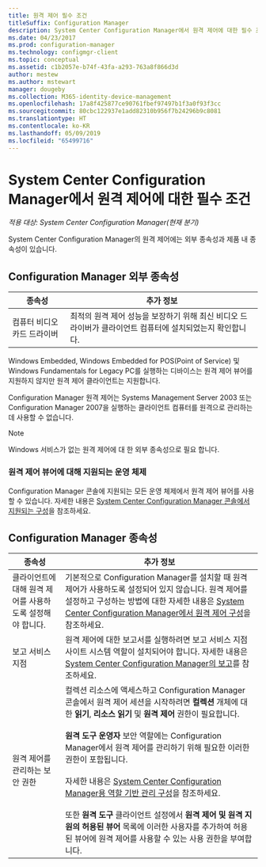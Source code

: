 ```yaml
---
title: 원격 제어 필수 조건
titleSuffix: Configuration Manager
description: System Center Configuration Manager에서 원격 제어에 대한 필수 조건을 확인합니다.
ms.date: 04/23/2017
ms.prod: configuration-manager
ms.technology: configmgr-client
ms.topic: conceptual
ms.assetid: c1b2057e-b74f-43fa-a293-763a8f866d3d
author: mestew
ms.author: mstewart
manager: dougeby
ms.collection: M365-identity-device-management
ms.openlocfilehash: 17a8f425877ce90761fbef97497b1f3a0f93f3cc
ms.sourcegitcommit: 80cbc122937e1add82310b956f7b24296b9c8081
ms.translationtype: HT
ms.contentlocale: ko-KR
ms.lasthandoff: 05/09/2019
ms.locfileid: "65499716"
---
```

# <a name="prerequisites-for-remote-control-in-system-center-configuration-manager"></a>System Center Configuration Manager에서 원격 제어에 대한 필수 조건

*적용 대상: System Center Configuration Manager(현재 분기)*

System Center Configuration Manager의 원격 제어에는 외부 종속성과 제품 내 종속성이 있습니다.  

## <a name="dependencies-external-to-configuration-manager"></a>Configuration Manager 외부 종속성  

|종속성|추가 정보|  
|----------------|----------------------|  
|컴퓨터 비디오 카드 드라이버|최적의 원격 제어 성능을 보장하기 위해 최신 비디오 드라이버가 클라이언트 컴퓨터에 설치되었는지 확인합니다.|  

 Windows Embedded, Windows Embedded for POS(Point of Service) 및 Windows Fundamentals for Legacy PC를 실행하는 디바이스는 원격 제어 뷰어를 지원하지 않지만 원격 제어 클라이언트는 지원합니다.  

 Configuration Manager 원격 제어는 Systems Management Server 2003 또는 Configuration Manager 2007을 실행하는 클라이언트 컴퓨터를 원격으로 관리하는 데 사용할 수 없습니다.  

> [!NOTE]  
>  Windows 서비스가 없는 원격 제어에 대 한 외부 종속성으로 필요 합니다.  

### <a name="supported-operating-systems-for-the-remote-control-viewer"></a>원격 제어 뷰어에 대해 지원되는 운영 체제  
Configuration Manager 콘솔에 지원되는 모든 운영 체제에서 원격 제어 뷰어를 사용할 수 있습니다. 자세한 내용은 [System Center Configuration Manager 콘솔에서 지원되는 구성](../../../../core/plan-design/configs/supported-operating-systems-consoles.md)을 참조하세요.   

## <a name="configuration-manager-dependencies"></a>Configuration Manager 종속성  

|종속성|추가 정보|  
|----------------|----------------------|  
|클라이언트에 대해 원격 제어를 사용하도록 설정해야 합니다.|기본적으로 Configuration Manager를 설치할 때 원격 제어가 사용하도록 설정되어 있지 않습니다. 원격 제어를 설정하고 구성하는 방법에 대한 자세한 내용은 [System Center Configuration Manager에서 원격 제어 구성](../../../../core/clients/manage/remote-control/configuring-remote-control.md)을 참조하세요.|  
|보고 서비스 지점|원격 제어에 대한 보고서를 실행하려면 보고 서비스 지점 사이트 시스템 역할이 설치되어야 합니다. 자세한 내용은 [System Center Configuration Manager의 보고](../../../../core/servers/manage/reporting.md)를 참조하세요.|  
|원격 제어를 관리하는 보안 권한|컬렉션 리소스에 액세스하고 Configuration Manager 콘솔에서 원격 제어 세션을 시작하려면 **컬렉션** 개체에 대한 **읽기**, **리소스 읽기** 및 **원격 제어** 권한이 필요합니다.<br /><br /> **원격 도구 운영자** 보안 역할에는 Configuration Manager에서 원격 제어를 관리하기 위해 필요한 이러한 권한이 포함됩니다.<br /><br /> 자세한 내용은 [System Center Configuration Manager용 역할 기반 관리 구성](../../../../core/servers/deploy/configure/configure-role-based-administration.md)을 참조하세요.<br /><br /> 또한 **원격 도구** 클라이언트 설정에서 **원격 제어 및 원격 지원의 허용된 뷰어** 목록에 이러한 사용자를 추가하여 허용된 뷰어에 원격 제어를 사용할 수 있는 사용 권한을 부여합니다.
